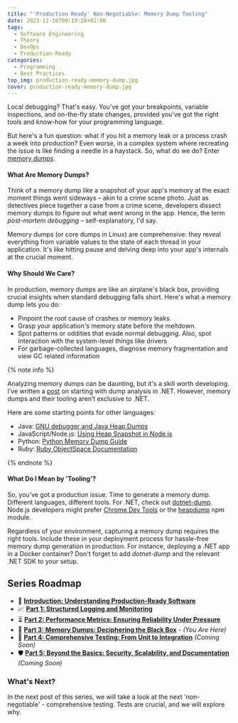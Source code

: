 ```yaml
---
title: "'Production Ready' Non-Negotiable: Memory Dump Tooling"
date: 2023-11-16T00:19:28+02:00
tags:
  - Software Engineering
  - Theory
  - DevOps
  - Production-Ready
categories:
  - Programming
  - Best Practices
top_img: production-ready-memory-dump.jpg
cover: production-ready-memory-dump.jpg
---
```


Local debugging? That's easy. You’ve got your breakpoints, variable inspections, and on-the-fly state changes, provided you’ve got the right tools and know-how for your programming language.

But here's a fun question: what if you hit a memory leak or a process crash a week into production? Even worse, in a complex system where recreating the issue is like finding a needle in a haystack. So, what do we do? Enter [memory dumps](https://en.wikipedia.org/wiki/Core_dump).

#### What Are Memory Dumps?

Think of a memory dump like a snapshot of your app's memory at the exact moment things went sideways – akin to a crime scene photo. Just as detectives piece together a case from a crime scene, developers dissect memory dumps to figure out what went wrong in the app. Hence, the term *post-mortem debugging* – self-explanatory, I'd say.

Memory dumps (or core dumps in Linux) are comprehensive: they reveal everything from variable values to the state of each thread in your application. It's like hitting pause and delving deep into your app's internals at the crucial moment.

#### Why Should We Care?

In production, memory dumps are like an airplane's black box, providing crucial insights when standard debugging falls short. Here's what a memory dump lets you do:

* Pinpoint the root cause of crashes or memory leaks.
* Grasp your application's memory state before the meltdown.
* Spot patterns or oddities that evade normal debugging. Also, spot interaction with the system-level things like drivers
* For garbage-collected languages, diagnose memory fragmentation and view GC related information

{% note info %}

Analyzing memory dumps can be daunting, but it's a skill worth developing. I’ve written a [post](https://www.graymatterdeveloper.com/2020/02/12/setting-up-windbg/) on starting with dump analysis in .NET. However, memory dumps and their tooling aren’t exclusive to .NET.

Here are some starting points for other languages:

* Java: [GNU debugger and Java Heap Dumps](https://medium.com/platform-engineer/speeding-up-java-heap-dumps-with-gnu-debugger-c01562e2b8f0)
* JavaScript/Node.js: [Using Heap Snapshot in Node.js](https://nodejs.org/en/docs/guides/diagnostics/memory/using-heap-snapshot)
* Python: [Python Memory Dump Guide](https://gist.github.com/toolness/d56c1aab317377d5d17a)
* Ruby: [Ruby ObjectSpace Documentation](https://docs.ruby-lang.org/en/master/ObjectSpace.html)

{% endnote %}

#### What Do I Mean by 'Tooling'?

So, you’ve got a production issue. Time to generate a memory dump. Different languages, different tools. For .NET, check out [dotnet-dump](https://github.com/dotnet/diagnostics/blob/main/documentation/dotnet-dump-instructions.md). Node.js developers might prefer [Chrome Dev Tools](https://nodejs.org/en/docs/guides/diagnostics/memory/using-heap-snapshot#get-the-heap-snapshot) or the [heapdump](https://www.npmjs.com/package/heapdump) npm module.

Regardless of your environment, capturing a memory dump requires the right tools. Include these in your deployment process for hassle-free memory dump generation in production. For instance, deploying a .NET app in a Docker container? Don't forget to add *dotnet-dump* and the relevant .NET SDK to your setup.

## Series Roadmap

- 🔖 [**Introduction: Understanding Production-Ready Software**](https://www.graymatterdeveloper.com/2023/11/14/production-ready-intro/)
- 📈 [**Part 1: Structured Logging and Monitoring**](https://www.graymatterdeveloper.com/2023/11/14/production-ready-logging-monitoring/)
- ⏳ [**Part 2: Performance Metrics: Ensuring Reliability Under Pressure**](https://www.graymatterdeveloper.com/2023/11/15/production-ready-performance-metrics/)
- 🧰 [**Part 3: Memory Dumps: Deciphering the Black Box**](https://www.graymatterdeveloper.com/2023/11/15/production-ready-memory-dumps/) - *(You Are Here)*
- 🧪 [**Part 4: Comprehensive Testing: From Unit to Integration**](#) *(Coming Soon)*
- 🛡️ [**Part 5: Beyond the Basics: Security, Scalability, and Documentation**](#) *(Coming Soon)*

### What's Next?

In the next post of this series, we will take a look at the next 'non-negotiable' - comprehensive testing. Tests are crucial, and we will explore why.
